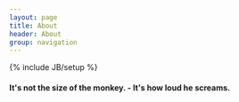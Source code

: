 ```yaml
---
layout: page
title: About 
header: About
group: navigation
---
```

{% include JB/setup %}

#### It's not the size of the monkey. - It's how loud he screams.

